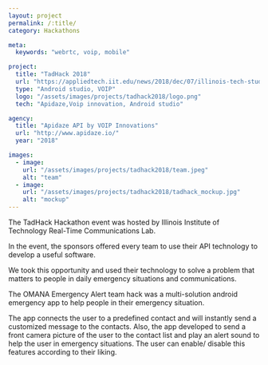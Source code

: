 ```yaml
---
layout: project
permalink: /:title/
category: Hackathons

meta:
  keywords: "webrtc, voip, mobile"

project:
  title: "TadHack 2018"
  url: "https://appliedtech.iit.edu/news/2018/dec/07/illinois-tech-students-earn-second-place-tadhack-competition?fbclid=IwAR06dq2booOX-v77xqeRk0JgJDBsUJQrLRXE1FTl1P3-Da8DJwTTLMIyZqU"
  type: "Android studio, VOIP"
  logo: "/assets/images/projects/tadhack2018/logo.png"
  tech: "Apidaze,Voip innovation, Android studio"

agency:
  title: "Apidaze API by VOIP Innovations"
  url: "http://www.apidaze.io/"
  year: "2018"

images:
  - image:
    url: "/assets/images/projects/tadhack2018/team.jpeg"
    alt: "team"
  - image:
    url: "/assets/images/projects/tadhack2018/tadhack_mockup.jpg"
    alt: "mockup"
---
```

<p>The TadHack Hackathon event was hosted by Illinois Institute of Technology Real-Time Communications Lab.</p>

<p> In the event, the sponsors offered every team to use their API technology to develop a useful software. </p>
<p> We took this opportunity and used their technology to solve a problem that matters to people in daily emergency situations and communications. </p>

<p> The OMANA Emergency Alert team hack was a multi-solution android emergency app to help people in their emergency situation. </p>

<p>The app connects the user to a predefined contact and will instantly send a customized message to the contacts. Also, the app developed to send a front camera picture of the user to the contact list and play an alert sound to help the user in emergency situations. The user can enable/ disable this features according to their liking.</p>
 